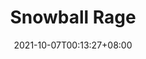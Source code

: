 ---
title: "Snowball Rage"
date: 2021-10-07T00:13:27+08:00
draft: true
preview: "/images/projects/snowball-rage/intro_preview.jpg"
projecttype: "Side"
teamsize: 2
toolsused: ["Unreal", "Blueprint"]
role: "Gameplay Programmer"
type: "page"
layout: "projects/snowball-rage"
order: 3
---